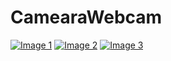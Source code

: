 # CamearaWebcam
[![Image 1](https://i.imgur.com/fJ6wtcf.jpg)](https://i.imgur.com/fJ6wtcf.jpg)
[![Image 2](https://i.imgur.com/McY8FRZY.jpg)](https://i.imgur.com/McY8FRZY.jpg)
[![Image 3](https://i.imgur.com/EyUNDLKE.jpg)](https://i.imgur.com/EyUNDLKE.jpg)

